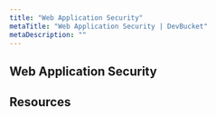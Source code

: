 ```yaml
---
title: "Web Application Security"
metaTitle: "Web Application Security | DevBucket"
metaDescription: ""
---
```


## Web Application Security

## Resources
